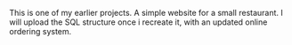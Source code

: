 This is one of my earlier projects.
A simple website for a small restaurant. I will upload the SQL structure once i recreate it, with an updated online ordering system.